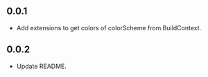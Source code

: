 ## 0.0.1

* Add extensions to get colors of colorScheme from BuildContext.

## 0.0.2

* Update README.
